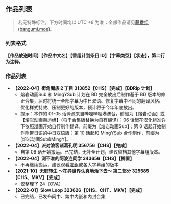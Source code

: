 ## 作品列表

> 若无特殊标注，下方时间均以 UTC +8 为准；全部作品请见[萌番组 (bangumi.moe)](https://bangumi.moe/tag/61f41a5f57d0f000073c6ced)。

### **列表格式**

**【作品放送时间】【作品中文名】【番组计划条目 ID】【字幕类型】【状态】，第二行为注释。**

### 作品列表

* **【2022-04】街角魔族 2 丁目 313852【CHS】【完成】【BDRip 计划】**
  * 熔岩动画Sub 和 MingYSub 计划在 BD 完全放出后制作基于 BD 版本的修正合集，届时将统一全部字幕为中日双语、修复字幕中不同的翻译风格、优化样式特效、压制更好的版本，预计将于今年年底放出。
  * 提示：本作的 01-05 话译源来自哔哩哔哩港澳台，前缀为【熔岩动画】或【熔岩动画搬运组】（将于合集版替换为自有翻译）；06 话起在汉化组准许下依照漫画开始自行制作翻译，前缀为【熔岩动画Sub】；第 8 话起开始制作附带日语的中日双语版；第 10 话起和 MingYSub 合作制作，前缀为 [熔岩动画Sub&MingY]。
* **【2022-04】派对浪客诸葛孔明 356756【CHS】【完成】**
  * 自第 06 话开始搬运。已完结，无补全计划，建议留档其他字幕组版本。
* **【2022-04】测不准的阿波连同学 343656【CHS】【搁置】**
  * 不再继续搬运，建议观看[友组](https://www.mingysub.top/#/archive?id=_2022-%e6%98%a5%e5%ad%a3)或各大字幕组的版本
* **【2021-10】无职转生 ～在异世界认真地活下去～ 第二部分 325585【CHS、MKV】【完成】**
  * 仅整理了 24（OVA）
* **【2022-01】Slow Loop 323626【CHS、CHT、MKV】【完成】**
  * 已完结，已发布简中、繁中内嵌和内封合集
